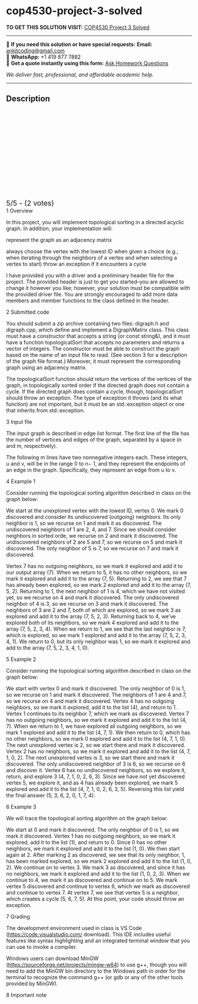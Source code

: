 # cop4530-project-3-solved
**TO GET THIS SOLUTION VISIT:** [COP4530 Project 3 Solved](https://www.ankitcodinghub.com/product/cop4530-project-3-solved/)


---

📩 **If you need this solution or have special requests:** **Email:** ankitcoding@gmail.com  
📱 **WhatsApp:** +1 419 877 7882  
📄 **Get a quote instantly using this form:** [Ask Homework Questions](https://www.ankitcodinghub.com/services/ask-homework-questions/)

*We deliver fast, professional, and affordable academic help.*

---

<h2>Description</h2>



<div class="kk-star-ratings kksr-auto kksr-align-center kksr-valign-top" data-payload="{&quot;align&quot;:&quot;center&quot;,&quot;id&quot;:&quot;110107&quot;,&quot;slug&quot;:&quot;default&quot;,&quot;valign&quot;:&quot;top&quot;,&quot;ignore&quot;:&quot;&quot;,&quot;reference&quot;:&quot;auto&quot;,&quot;class&quot;:&quot;&quot;,&quot;count&quot;:&quot;2&quot;,&quot;legendonly&quot;:&quot;&quot;,&quot;readonly&quot;:&quot;&quot;,&quot;score&quot;:&quot;5&quot;,&quot;starsonly&quot;:&quot;&quot;,&quot;best&quot;:&quot;5&quot;,&quot;gap&quot;:&quot;4&quot;,&quot;greet&quot;:&quot;Rate this product&quot;,&quot;legend&quot;:&quot;5\/5 - (2 votes)&quot;,&quot;size&quot;:&quot;24&quot;,&quot;title&quot;:&quot;COP4530  Project 3 Solved&quot;,&quot;width&quot;:&quot;138&quot;,&quot;_legend&quot;:&quot;{score}\/{best} - ({count} {votes})&quot;,&quot;font_factor&quot;:&quot;1.25&quot;}">

<div class="kksr-stars">

<div class="kksr-stars-inactive">
            <div class="kksr-star" data-star="1" style="padding-right: 4px">


<div class="kksr-icon" style="width: 24px; height: 24px;"></div>
        </div>
            <div class="kksr-star" data-star="2" style="padding-right: 4px">


<div class="kksr-icon" style="width: 24px; height: 24px;"></div>
        </div>
            <div class="kksr-star" data-star="3" style="padding-right: 4px">


<div class="kksr-icon" style="width: 24px; height: 24px;"></div>
        </div>
            <div class="kksr-star" data-star="4" style="padding-right: 4px">


<div class="kksr-icon" style="width: 24px; height: 24px;"></div>
        </div>
            <div class="kksr-star" data-star="5" style="padding-right: 4px">


<div class="kksr-icon" style="width: 24px; height: 24px;"></div>
        </div>
    </div>

<div class="kksr-stars-active" style="width: 138px;">
            <div class="kksr-star" style="padding-right: 4px">


<div class="kksr-icon" style="width: 24px; height: 24px;"></div>
        </div>
            <div class="kksr-star" style="padding-right: 4px">


<div class="kksr-icon" style="width: 24px; height: 24px;"></div>
        </div>
            <div class="kksr-star" style="padding-right: 4px">


<div class="kksr-icon" style="width: 24px; height: 24px;"></div>
        </div>
            <div class="kksr-star" style="padding-right: 4px">


<div class="kksr-icon" style="width: 24px; height: 24px;"></div>
        </div>
            <div class="kksr-star" style="padding-right: 4px">


<div class="kksr-icon" style="width: 24px; height: 24px;"></div>
        </div>
    </div>
</div>


<div class="kksr-legend" style="font-size: 19.2px;">
            5/5 - (2 votes)    </div>
    </div>
1 Overview

In this project, you will implement topological sorting in a directed acyclic graph. In addition, your implementation will:

represent the graph as an adjacency matrix

always choose the vertex with the lowest ID when given a choice (e.g., when iterating through the neighbors of a vertex and when selecting a vertex to start) throw an exception if it encounters a cycle

I have provided you with a driver and a preliminary header file for the project. The provided header is just to get you started–you are allowed to change it however you like; however, your solution must be compatible with the provided driver file. You are strongly encouraged to add more data members and member functions to the class defined in the header.

2 Submitted code

You should submit a zip archive containing two files: digraph.h and digraph.cpp, which define and implement a DigraphMatrix class. This class must have a constructor that accepts a string (or const string&amp;), and it must have a function topologicalSort that accepts no parameters and returns a vector of integers. The constructor must be able to construct the graph based on the name of an input file to read. (See section 3 for a description of the graph file format.) Moreover, it must represent the corresponding graph using an adjacency matrix.

The topologicalSort function should return the vertices of the vertices of the graph, in topologically sorted order if the directed graph does not contain a cycle. If the directed graph does contain a cycle, though, topologicalSort should throw an exception. The type of exception it throws (and its what function) are not important, but it must be an std::exception object or one that inherits from std::exception.

3 Input file

The input graph is described in edge list format. The first line of the file has the number of vertices and edges of the graph, separated by a space (n and m, respectively).

The following m lines have two nonnegative integers each. These integers, u and v, will be in the range 0 to n− 1, and they represent the endpoints of an edge in the graph. Specifically, they represent an edge from u to v.

4 Example 1

Consider running the topological sorting algorithm described in class on the graph below:

We start at the unexplored vertex with the lowest ID, vertex 0. We mark 0 discovered and consider its undiscovered (outgoing) neighbors. Its only neighbor is 1, so we recurse on 1 and mark it as discovered. The undiscovered neighbors of 1 are 2, 4, and 7. Since we should consider neighbors in sorted orde, we recurse on 2 and mark it discovered. The undiscovered neighbors of 2 are 5 and 7, so we recurse on 5 and mark it discovered. The only neighbor of 5 is 7, so we recurse on 7 and mark it discovered.

Vertex 7 has no outgoing neighbors, so we mark it explored and add it to our output array (7). When we return to 5, it has no other neighbors, so we mark it explored and add it to the array (7, 5). Returning to 2, we see that 7 has already been explored, so we mark 2 explored and add it to the array (7, 5, 2). Returning to 1, the next neighbor of 1 is 4, which we have not visited yet, so we recurse on 4 and mark it discovered. The only undiscovered neighbor of 4 is 3, so we recurse on 3 and mark it discovered. The neighbors of 3 are 2 and 7, both of which are explored, so we mark 3 as explored and add it to the array (7, 5, 2, 3). Returning back to 4, we’ve explored both of its neighbors, so we mark 4 explored and add it to the array (7, 5, 2, 3, 4). When we return to 1, we see that the last neighbor is 7, which is explored, so we mark 1 explored and add it to the array (7, 5, 2, 3, 4, 1). We return to 0, but its only neighbor was 1, so we mark it explored and add to the array (7, 5, 2, 3, 4, 1, 0).

5 Example 2

Consider running the topological sorting algorithm described in class on the graph below:

We start with vertex 0 and mark it discovered. The only neighbor of 0 is 1, so we recurse on 1 and mark it discovered. The neighbors of 1 are 4 and 7, so we recurse on 4 and mark it discovered. Vertex 4 has no outgoing neighbors, so we mark it explored, add it to the list (4), and return to 1. Vertex 1 continues to its neighbor 7, which we mark as discovered. Vertex 7 has no outgoing neighbors, so we mark it explored and add it to the list (4, 7). When we return to 1, we have explored all outgoing neighbors, so we mark 1 explored and add it to the list (4, 7, 1). We then return to 0, which has no other neighbors, so we mark 0 explored and add it to the list (4, 7, 1, 0). The next unexplored vertex is 2, so we start there and mark it discovered. Vertex 2 has no neighbors, so we mark it explored and add it to the list (4, 7, 1, 0, 2). The next unexplored vertex is 3, so we start there and mark it discovered. The only undiscovered neighbor of 3 is 6, so we recurse on 6 and discover it. Vertex 6 has no undiscovered neighbors, so we explore it, return, and explore 3 (4, 7, 1, 0, 2, 6, 3). Since we have not yet discovered vertex 5, we explore it, and as 4 has already been explored, we mark 5 explored and add it to the list (4, 7, 1, 0, 2, 6, 3, 5). Reversing this list yield the final answer (5, 3, 6, 2, 0, 1, 7, 4).

6 Example 3

We will trace the topological sorting algorithm on the graph below:

We start at 0 and mark it discovered. The only neighbor of 0 is 1, so we mark it discovered. Vertex 1 has no outgoing neighbors, so we mark it explored, add it to the list (1), and return to 0. Since 0 has no other neighbors, we mark it explored and add it to the list (1, 0). We then start again at 2. After marking 2 as discovered, we see that its only neighbor, 1, has been marked explored, so we mark 2 explored and add it to the list (1, 0, 2). We continue on to vertex 3. We mark 3 as discovered, and since it has no neighbors, we mark it explored and add it to the list (1, 0, 2, 3). When we continue to 4, we mark it as discovered and continue on to 5. We mark vertex 5 discovered and continue to vertex 6, which we mark as discovered and continue to vertex 7. At vertex 7, we see that vertex 5 is a neighbor, which creates a cycle (5, 6, 7, 5). At this point, your code should throw an exception.

7 Grading

The development environment used in class is VS Code (https://code.visualstudio.com/ download). This IDE includes useful features like syntax highlighting and an integrated terminal window that you can use to invoke a compiler.

Windows users can download MinGW (https://sourceforge.net/projects/mingw-w64) to use g++, though you will need to add the MinGW bin directory to the Windows path in order for the terminal to recognize the command g++ (or gdb or any of the other tools provided by MinGW).

8 Important note
